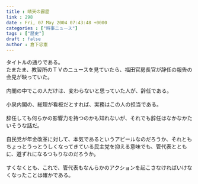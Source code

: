 ```yaml
---
title : 晴天の霹靂
link : 298
date : Fri, 07 May 2004 07:43:48 +0000
categories : ["時事ニュース"]
tags : ["歴史"]
draft : false
author : 倉下忠憲
---
```


タイトルの通りである。<BR>たまたま、教習所のＴＶのニュースを見ていたら、福田官房長官が辞任の報告の会見が映っていた。<BR><BR>内閣の中でこの人だけは、変わらないと思っていた人が、辞任である。<BR><BR>小泉内閣の、総理が看板だとすれば、実務はこの人の担当である。<BR><BR>辞任しても何らかの影響力を持つのかも知れないが、それでも辞任はなかなかたいそうな話だ。<BR><BR>自民党が年金改革に対して、本気であるというアピールなのだろうか、それともちょっとうっとうしくなってきている民主党を抑える意味でも、管代表とともに、道ずれになるつもりなのだろうか。<BR><BR>すくなくとも、これで、管代表もなんらかのアクションを起こさなければいけなくなったことは確かである。<br><br>
